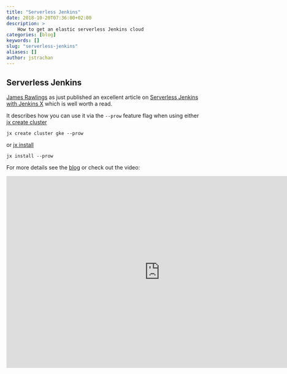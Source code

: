 ```yaml
---
title: "Serverless Jenkins"
date: 2018-10-20T07:36:00+02:00
description: >
    How to get an elastic serverless Jenkins cloud
categories: [blog]
keywords: []
slug: "serverless-jenkins"
aliases: []
author: jstrachan
---
```


## Serverless Jenkins

[James Rawlings](https://medium.com/@jdrawlings/) as just published an excellent article on [Serverless Jenkins with Jenkins X](https://medium.com/@jdrawlings/serverless-jenkins-with-jenkins-x-9134cbfe6870) which is well worth a read.

It describes how you can use it via the `--prow` feature flag when using either [jx create cluster](/commands/jx_create_cluster) 

    jx create cluster gke --prow
    
or [jx install](/commands/jx_install)

    jx install --prow 
    
For more details see the [blog](https://medium.com/@jdrawlings/serverless-jenkins-with-jenkins-x-9134cbfe6870) or check out the video:
         
<iframe width="800" height="500" src="https://www.youtube.com/embed/DmhDvr8fExA" frameborder="0" allow="autoplay; encrypted-media" allowfullscreen></iframe>    